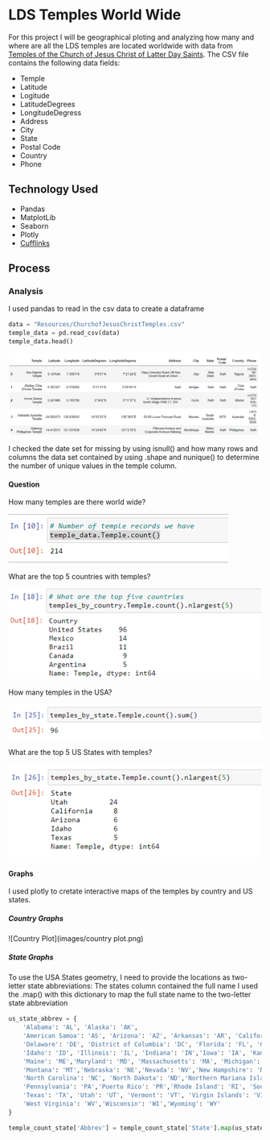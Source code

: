 # LDS Temples World Wide
For this project I will be geographical ploting and  analyzing how many and where are all the LDS temples are located worldwide with data from [Temples of the Church of Jesus Christ of Latter Day Saints](https://churchofjesuschristtemples.org/maps/downloads/). The CSV file contains the following data fields:

* Temple
* Latitude
* Logitude
* LatitudeDegrees
* LongitudeDegress
* Address
* City
* State 
* Postal Code
* Country
* Phone

## Technology Used
* Pandas
* MatplotLib
* Seaborn
* Plotly
* [Cufflinks](https://github.com/santosjorge/cufflinks)

## Process
### Analysis

I used pandas to read in the csv data to create a dataframe

```python
data = "Resources/ChurchofJesusChristTemples.csv"
temple_data = pd.read_csv(data)
temple_data.head()
```

![dataframe](images/dataframe.PNG)

I checked the date set for missing by using isnull() and  how many rows and columns the data set contained by using .shape and nunique() to determine the number of unique values in the temple column. 

#### Question
How many temples are there world wide?

![Total Number of Temples](images/NoOfTemples.PNG)

What are the top 5 countries with temples?

![Top 5 Countries](images/Top5Countries.PNG)


How many temples in the USA?

![Total Number of temples in US](images/NoOfTemplesStates.PNG)


What are the top 5 US States with temples?

![Top 5 US States](images/Top5State.PNG)




#### Graphs
I used plotly to cretate interactive maps of the temples by country and US states. 


##### Country Graphs

![Country Plot](images/country plot.png)



##### State Graphs
To use the USA States geometry, I need to  provide the  locations as two-letter state abbreviations: The states column contained the full name I used the .map() with this dictionary to map the full state name to the two-letter state abbreviation
```python
us_state_abbrev = {
    'Alabama': 'AL', 'Alaska': 'AK',
    'American Samoa': 'AS', 'Arizona': 'AZ', 'Arkansas': 'AR', 'California': 'CA', 'Colorado': 'CO', 'Connecticut': 'CT', 
    'Delaware': 'DE', 'District of Columbia': 'DC', 'Florida': 'FL', 'Georgia': 'GA', 'Guam': 'GU', 'Hawaii': 'HI',
    'Idaho': 'ID', 'Illinois': 'IL', 'Indiana': 'IN','Iowa': 'IA', 'Kansas': 'KS', 'Kentucky': 'KY','Louisiana': 'LA',
    'Maine': 'ME','Maryland': 'MD', 'Massachusetts': 'MA', 'Michigan': 'MI', 'Minnesota': 'MN', 'Mississippi': 'MS','Missouri': 'MO',
    'Montana': 'MT','Nebraska': 'NE','Nevada': 'NV','New Hampshire': 'NH','New Jersey': 'NJ','New Mexico': 'NM','New York': 'NY',
    'North Carolina': 'NC', 'North Dakota': 'ND','Northern Mariana Islands':'MP','Ohio': 'OH', 'Oklahoma': 'OK','Oregon': 'OR',
    'Pennsylvania': 'PA','Puerto Rico': 'PR','Rhode Island': 'RI', 'South Carolina': 'SC','South Dakota': 'SD','Tennessee': 'TN',
    'Texas': 'TX', 'Utah': 'UT', 'Vermont': 'VT', 'Virgin Islands': 'VI','Virginia': 'VA', 'Washington': 'WA',
    'West Virginia': 'WV','Wisconsin': 'WI','Wyoming': 'WY'
}
```
```python
temple_count_state['Abbrev'] = temple_count_state['State'].map(us_state_abbrev)
```









